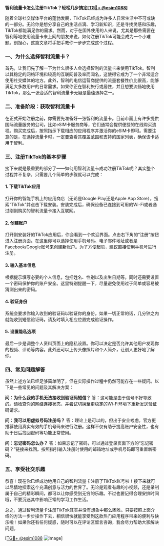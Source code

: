 **智利流量卡怎么注册TikTok？轻松几步搞定[[TG💪+ @esim1088](https://t.me/s/esim1088)]**

随着全球社交媒体平台的蓬勃发展，TikTok已经成为许多人日常生活中不可或缺的一部分。无论你是想分享自己的生活点滴、学习新知识，还是寻找灵感和乐趣，TikTok都能满足你的需求。然而，对于在国外使用的人来说，尤其是那些需要在智利等地使用流量卡来上网的朋友来说，如何注册TikTok可能会成为一个小难题。别担心，这篇文章将手把手教你一步步完成这个过程。

### 一、为什么选择智利流量卡？

首先，让我们先了解一下为什么很多人会选择智利的流量卡来使用TikTok。智利以其稳定的网络环境和较高的互联网普及率而闻名，这使得它成为了一个非常适合使用社交媒体的地方。此外，智利的电信运营商提供的流量套餐性价比很高，能够满足大多数用户的日常需求。如果你正在智利旅行或居住，并且想要流畅地使用TikTok，那么一张合适的智利流量卡无疑是最佳选择之一。

### 二、准备阶段：获取智利流量卡

在正式开始注册之前，你需要先准备好一张智利的流量卡。目前市面上有许多提供国际流量服务的公司，比如eSIM卡服务商等，它们通常会提供便捷的在线购买流程。购买完成后，按照指示下载相应的应用程序并激活你的eSIM卡即可。需要注意的是，在选择流量卡时，一定要查看其覆盖范围和支持的国家列表，确保该卡适用于智利。

### 三、注册TikTok的基本步骤

接下来就是最重要的部分了——如何用智利流量卡成功注册TikTok呢？其实整个过程并不复杂，只需要几个简单的步骤就可以完成：

#### 1. 下载TikTok应用

打开你的智能手机上的应用商店（无论是Google Play还是Apple App Store），搜索“TikTok”并点击下载安装。安装完成后，确保设备已连接到可用的Wi-Fi或者通过刚刚购买的智利流量卡接入互联网。

#### 2. 创建账户

打开刚安装好的TikTok应用后，你会看到一个欢迎界面。点击右下角的“注册”按钮进入注册页面。在这里你可以选择使用手机号码、电子邮件地址或者是Facebook/Google账号来创建新账户。为了方便起见，建议直接使用手机号进行注册。

#### 3. 输入基本信息

根据提示填写必要的个人信息，包括姓名、性别以及出生日期等。同时还需要设置一个密码保护你的账户安全。这里特别提醒一下，尽量避免使用过于简单或容易被猜测出来的密码。

#### 4. 验证身份

系统会要求你输入收到的验证码以验证你的身份。如果一切正常的话，几分钟之内就能收到短信验证码，请及时填入相应位置完成验证操作。

#### 5. 设置隐私选项

最后一步是调整个人资料页面上的隐私设置。你可以决定是否允许其他用户发现你的视频、评论等内容。此外还可以上传头像照片和个人简介，让别人更好地了解你。

### 四、常见问题解答

虽然上述方法已经足够简单明了，但在实际操作过程中仍然可能存在一些疑问。以下是一些常见的问题及其解决方案：

**问：为什么我的手机无法接收到验证码短信？**
答：这可能是由于信号不好导致的。请检查你的网络连接状态，并尝试切换至更稳定的Wi-Fi环境下重新发送验证码请求。

**问：我可以用虚拟号码注册吗？**
答：理论上是可以的，但出于安全考虑，官方更推荐使用真实有效的手机号码来进行注册。这样不仅有助于提高账户安全性，也有助于日后找回密码等功能正常使用。

**问：忘记密码怎么办？**
答：如果忘记了密码，可以通过登录页面下方的“忘记密码？”链接来找回。按照指引输入注册时使用的邮箱地址或手机号码即可重置新密码。

### 五、享受社交乐趣

恭喜！现在你已经成功地用自己的智利流量卡注册了TikTok账号啦！接下来就可以尽情地探索这个充满创意与活力的世界了。无论是观看有趣的小视频，还是录制属于自己的精彩瞬间，都可以让你感受到无穷的乐趣。不过也要记得合理安排时间哦，不要沉迷其中影响正常的学习工作生活。

总之，通过智利流量卡注册TikTok其实并没有想象中那么困难。只要按照上面介绍的方法一步步操作下去，相信很快就能享受到这款热门应用程序带来的便利与快乐啦！如果你还有任何疑惑，随时可以在评论区留言咨询，我会尽力帮助大家解决问题。

[[TG💪+ @esim1088](https://t.me/s/esim1088) ![Image](https://i.postimg.cc/4NQfJmqS/Snipaste-2025-05-13-00-14-12.png)]